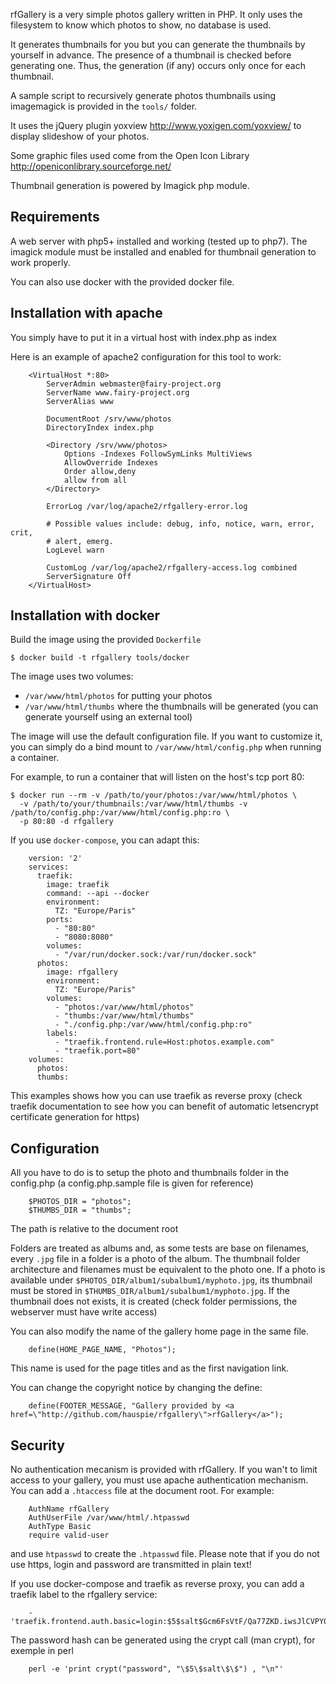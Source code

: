 rfGallery is a very simple photos gallery written in PHP.
It only uses the filesystem to know which photos to show, no database
is used. 

It generates thumbnails for you but you can generate the thumbnails by
yourself in advance. The presence of a thumbnail is checked before
generating one. Thus, the generation (if any) occurs only once for each thumbnail.

A sample script to recursively generate photos thumbnails using
imagemagick is provided in the `tools/` folder.

It uses the jQuery plugin yoxview <http://www.yoxigen.com/yoxview/> to
display slideshow of your photos.

Some graphic files used come from the Open Icon Library <http://openiconlibrary.sourceforge.net/>

Thumbnail generation is powered by Imagick php module.

Requirements
------------
A web server with php5+ installed and working (tested up to php7). The imagick module
must be installed and enabled for thumbnail generation to work properly.

You can also use docker with the provided docker file.

Installation with apache
------------------------

You simply have to put it in a virtual host with index.php as index

Here is an example of apache2 configuration for this tool to work:

        <VirtualHost *:80>
            ServerAdmin webmaster@fairy-project.org
            ServerName www.fairy-project.org
            ServerAlias www
        
            DocumentRoot /srv/www/photos
            DirectoryIndex index.php
        
            <Directory /srv/www/photos>
                Options -Indexes FollowSymLinks MultiViews
                AllowOverride Indexes
                Order allow,deny
                allow from all
            </Directory>
        
            ErrorLog /var/log/apache2/rfgallery-error.log
        
            # Possible values include: debug, info, notice, warn, error, crit,
            # alert, emerg.
            LogLevel warn
        
            CustomLog /var/log/apache2/rfgallery-access.log combined
            ServerSignature Off
        </VirtualHost>

Installation with docker
------------------------

Build the image using the provided `Dockerfile`

    $ docker build -t rfgallery tools/docker

The image uses two volumes:

* `/var/www/html/photos` for putting your photos
* `/var/www/html/thumbs` where the thumbnails will be generated
  (you can generate yourself using an external tool)

The image will use the default configuration file. If you want to
customize it, you can simply do a bind mount to
`/var/www/html/config.php` when running a container.

For example, to run a container that will listen on the host's tcp port 80:

    $ docker run --rm -v /path/to/your/photos:/var/www/html/photos \
      -v /path/to/your/thumbnails:/var/www/html/thumbs -v /path/to/config.php:/var/www/html/config.php:ro \
      -p 80:80 -d rfgallery

If you use `docker-compose`, you can adapt this:

        version: '2'
        services:
          traefik:
            image: traefik
            command: --api --docker
            environment:
              TZ: "Europe/Paris"
            ports:
              - "80:80"
              - "8080:8080"
            volumes:
              - "/var/run/docker.sock:/var/run/docker.sock"
          photos:
            image: rfgallery
            environment:
              TZ: "Europe/Paris"
            volumes:
              - "photos:/var/www/html/photos"
              - "thumbs:/var/www/html/thumbs"
              - "./config.php:/var/www/html/config.php:ro"
            labels:
              - "traefik.frontend.rule=Host:photos.example.com"
              - "traefik.port=80"
        volumes:
          photos:
          thumbs:
        
This examples shows how you can use traefik as reverse proxy (check
traefik documentation to see how you can benefit of automatic letsencrypt
certificate generation for https)

Configuration
-------------

All you have to do is to setup the photo and thumbnails folder in the
config.php (a config.php.sample file is given for reference)

        $PHOTOS_DIR = "photos";
        $THUMBS_DIR = "thumbs";
        
The path is relative to the document root

Folders are treated as albums and, as some tests are base on
filenames, every `.jpg` file in a folder is a photo of the album. The
thumbnail folder architecture and filenames must be equivalent to the
photo one. If a photo is available under
`$PHOTOS_DIR/album1/subalbum1/myphoto.jpg`, its thumbnail must be
stored in `$THUMBS_DIR/album1/subalbum1/myphoto.jpg`. If the thumbnail
does not exists, it is created (check folder permissions, the
webserver must have write access)


You can also modify the name of the gallery home page in the same file.
        
        define(HOME_PAGE_NAME, "Photos");

This name is used for the page titles and as the first navigation link.

You can change the copyright notice by changing the define:
        
        define(FOOTER_MESSAGE, "Gallery provided by <a href=\"http://github.com/hauspie/rfgallery\">rfGallery</a>");


Security
--------
No authentication mecanism is provided with rfGallery. If you wan't to limit
access to your gallery, you must use apache authentication mechanism.
You can add a `.htaccess` file at the document root.
For example:

        AuthName rfGallery
        AuthUserFile /var/www/html/.htpasswd
        AuthType Basic
        require valid-user

and use `htpasswd` to create the `.htpasswd` file.  Please note that if
you do not use https, login and password are transmitted in plain text!

If you use docker-compose and traefik as reverse proxy, you can add a traefik label to the rfgallery service:

        - 'traefik.frontend.auth.basic=login:$5$salt$Gcm6FsVtF/Qa77ZKD.iwsJlCVPY0XSMgLJL0Hnww/c1'

The password hash can be generated using the crypt call (man crypt), for exemple in perl

        perl -e 'print crypt("password", "\$5\$salt\$\$") , "\n"'
